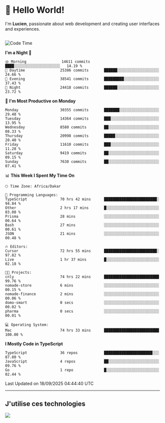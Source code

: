 # 👋 Hello World!

I'm **Lucien**, passionate about web development and creating user interfaces and experiences.

##

<!--START_SECTION:waka-->
![Code Time](http://img.shields.io/badge/Code%20Time-3%2C785%20hrs%2021%20mins-blue)

**I'm a Night 🦉** 

```text
🌞 Morning                14611 commits       ████░░░░░░░░░░░░░░░░░░░░░   14.19 % 
🌆 Daytime                25386 commits       ██████░░░░░░░░░░░░░░░░░░░   24.66 % 
🌃 Evening                38541 commits       █████████░░░░░░░░░░░░░░░░   37.43 % 
🌙 Night                  24418 commits       ██████░░░░░░░░░░░░░░░░░░░   23.72 % 
```
📅 **I'm Most Productive on Monday** 

```text
Monday                   30355 commits       ███████░░░░░░░░░░░░░░░░░░   29.48 % 
Tuesday                  14364 commits       ███░░░░░░░░░░░░░░░░░░░░░░   13.95 % 
Wednesday                8580 commits        ██░░░░░░░░░░░░░░░░░░░░░░░   08.33 % 
Thursday                 20998 commits       █████░░░░░░░░░░░░░░░░░░░░   20.40 % 
Friday                   11610 commits       ███░░░░░░░░░░░░░░░░░░░░░░   11.28 % 
Saturday                 9419 commits        ██░░░░░░░░░░░░░░░░░░░░░░░   09.15 % 
Sunday                   7630 commits        ██░░░░░░░░░░░░░░░░░░░░░░░   07.41 % 
```


📊 **This Week I Spent My Time On** 

```text
🕑︎ Time Zone: Africa/Dakar

💬 Programming Languages: 
TypeScript               70 hrs 42 mins      ████████████████████████░   94.84 % 
Other                    2 hrs 17 mins       █░░░░░░░░░░░░░░░░░░░░░░░░   03.08 % 
Prisma                   28 mins             ░░░░░░░░░░░░░░░░░░░░░░░░░   00.64 % 
Bash                     27 mins             ░░░░░░░░░░░░░░░░░░░░░░░░░   00.61 % 
JSON                     21 mins             ░░░░░░░░░░░░░░░░░░░░░░░░░   00.48 % 

🔥 Editors: 
Cursor                   72 hrs 55 mins      ████████████████████████░   97.82 % 
Live                     1 hr 37 mins        █░░░░░░░░░░░░░░░░░░░░░░░░   02.18 % 

🐱‍💻 Projects: 
cnly                     74 hrs 22 mins      █████████████████████████   99.76 % 
nomade-store             6 mins              ░░░░░░░░░░░░░░░░░░░░░░░░░   00.15 % 
nomade-finance           2 mins              ░░░░░░░░░░░░░░░░░░░░░░░░░   00.06 % 
domo-smart               0 secs              ░░░░░░░░░░░░░░░░░░░░░░░░░   00.02 % 
pharma                   0 secs              ░░░░░░░░░░░░░░░░░░░░░░░░░   00.01 % 

💻 Operating System: 
Mac                      74 hrs 33 mins      █████████████████████████   100.00 % 
```

**I Mostly Code in TypeScript** 

```text
TypeScript               36 repos            ██████████████████████░░░   87.80 % 
JavaScript               4 repos             ██░░░░░░░░░░░░░░░░░░░░░░░   09.76 % 
Go                       1 repo              █░░░░░░░░░░░░░░░░░░░░░░░░   02.44 % 
```




 Last Updated on 18/09/2025 04:44:40 UTC
<!--END_SECTION:waka-->
---

## J'utilise ces technologies

<p align="left">
  <a href="https://skillicons.dev">
    <img src="https://skillicons.dev/icons?i=ts,js,go,ruby,css,scss,tailwind,react,vite,nextjs,docker,figma,ableton" />
  </a>
</p>

